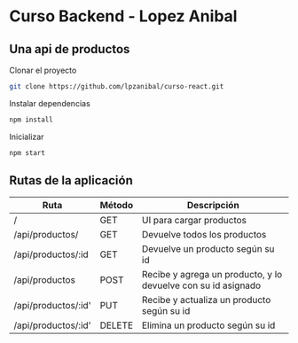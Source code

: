 # Curso Backend - Lopez Anibal

## Una api de productos

Clonar el proyecto

```sh
git clone https://github.com/lpzanibal/curso-react.git
```

Instalar dependencias

```sh
npm install
```

Inicializar

```sh
npm start
```

## Rutas de la aplicación

| Ruta                | Método | Descripción                                                   |
| ------------------- | ------ | ------------------------------------------------------------- |
| /                   | GET    | UI para cargar productos                                      |
| /api/productos/     | GET    | Devuelve todos los productos                                  |
| /api/productos/:id  | GET    | Devuelve un producto según su id                              |
| /api/productos      | POST   | Recibe y agrega un producto, y lo devuelve con su id asignado |
| /api/productos/:id' | PUT    | Recibe y actualiza un producto según su id                    |
| /api/productos/:id' | DELETE | Elimina un producto según su id                               |
